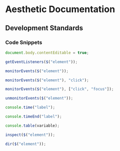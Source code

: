 # Aesthetic Documentation

## Development Standards

### Code Snippets

```javascript
document.body.contentEditable = true;
```

```javascript
getEventListeners($("element"));
```

```javascript
monitorEvents($("element"));
```

```javascript
monitorEvents($("element"), "click");
```

```javascript
monitorEvents($("element"), ["click", "focus"]);
```

```javascript
unmonitorEvents($("element"));
```

```javascript
console.time("label");
```

```javascript
console.timeEnd("label");
```

```javascript
console.table(variable);
```

```javascript
inspect($("element"));
```

```javascript
dir($("element"));
```